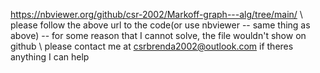 https://nbviewer.org/github/csr-2002/Markoff-graph---alg/tree/main/   \\
please follow the above url to the code(or use nbviewer -- same thing as above) -- for some reason that I cannot solve, the file wouldn't show on github \\
please contact me at csrbrenda2002@outlook.com if theres anything I can help
